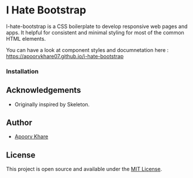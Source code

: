 # I Hate Bootstrap

I-hate-bootstrap is a CSS boilerplate to develop responsive web pages and apps. It helpful for consistent and minimal styling for most of the common HTML elements.

You can have a look at component styles and documnetation here : https://apoorvkhare07.github.io/i-hate-bootstrap

### Installation

## Acknowledgements

- Originally inspired by Skeleton.

## Author

- [Apoorv Khare](https://www.github.com/apoorvkhare07/)

## License

This project is open source and available under the [MIT License](https://github.com/apoorvkhare07/andromeda/blob/master/LICENSE).